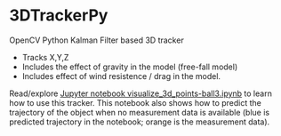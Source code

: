 # 3DTrackerPy
OpenCV Python Kalman Filter based 3D tracker

 - Tracks X,Y,Z
 - Includes the effect of gravity in the model (free-fall model)
 - Includes effect of wind resistence / drag in the model.

Read/explore [Jupyter notebook visualize_3d_points-ball3.ipynb](visualize_3d_points-ball3.ipynb) to learn how to use this tracker. This notebook also shows how to predict the trajectory of the object when no measurement data is available (blue is predicted trajectory in the notebook; orange is the measurement data).

